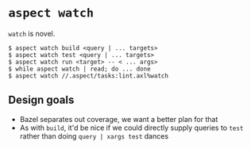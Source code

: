 # `aspect watch`

`watch` is novel.

```
$ aspect watch build <query | ... targets>
$ aspect watch test <query | ... targets>
$ aspect watch run <target> -- < ... args>
$ while aspect watch | read; do ... done
$ aspect watch //.aspect/tasks:lint.axl%watch
```

## Design goals
- Bazel separates out coverage, we want a better plan for that
- As with `build`, it'd be nice if we could directly supply queries to `test` rather than doing `query | xargs test` dances
